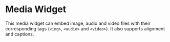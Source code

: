 # Media Widget

This media widget can embed image, audio and video files with their corresponding tags (`<img>`, `<audio>` and `<video>`). It also supports alignment and captions.
